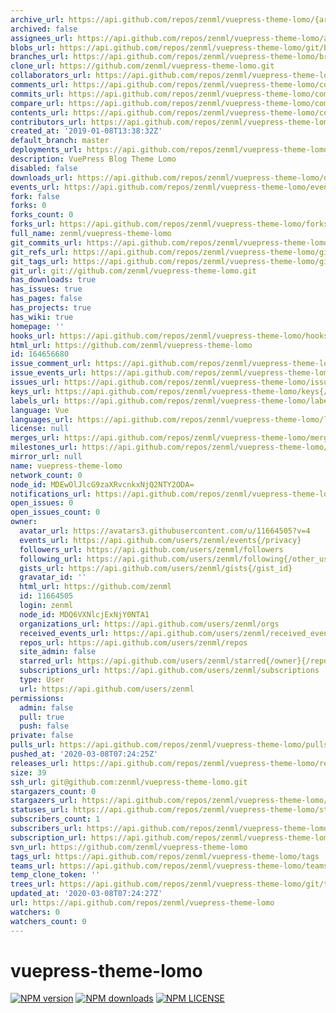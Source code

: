 ```yaml
---
archive_url: https://api.github.com/repos/zenml/vuepress-theme-lomo/{archive_format}{/ref}
archived: false
assignees_url: https://api.github.com/repos/zenml/vuepress-theme-lomo/assignees{/user}
blobs_url: https://api.github.com/repos/zenml/vuepress-theme-lomo/git/blobs{/sha}
branches_url: https://api.github.com/repos/zenml/vuepress-theme-lomo/branches{/branch}
clone_url: https://github.com/zenml/vuepress-theme-lomo.git
collaborators_url: https://api.github.com/repos/zenml/vuepress-theme-lomo/collaborators{/collaborator}
comments_url: https://api.github.com/repos/zenml/vuepress-theme-lomo/comments{/number}
commits_url: https://api.github.com/repos/zenml/vuepress-theme-lomo/commits{/sha}
compare_url: https://api.github.com/repos/zenml/vuepress-theme-lomo/compare/{base}...{head}
contents_url: https://api.github.com/repos/zenml/vuepress-theme-lomo/contents/{+path}
contributors_url: https://api.github.com/repos/zenml/vuepress-theme-lomo/contributors
created_at: '2019-01-08T13:38:32Z'
default_branch: master
deployments_url: https://api.github.com/repos/zenml/vuepress-theme-lomo/deployments
description: VuePress Blog Theme Lomo
disabled: false
downloads_url: https://api.github.com/repos/zenml/vuepress-theme-lomo/downloads
events_url: https://api.github.com/repos/zenml/vuepress-theme-lomo/events
fork: false
forks: 0
forks_count: 0
forks_url: https://api.github.com/repos/zenml/vuepress-theme-lomo/forks
full_name: zenml/vuepress-theme-lomo
git_commits_url: https://api.github.com/repos/zenml/vuepress-theme-lomo/git/commits{/sha}
git_refs_url: https://api.github.com/repos/zenml/vuepress-theme-lomo/git/refs{/sha}
git_tags_url: https://api.github.com/repos/zenml/vuepress-theme-lomo/git/tags{/sha}
git_url: git://github.com/zenml/vuepress-theme-lomo.git
has_downloads: true
has_issues: true
has_pages: false
has_projects: true
has_wiki: true
homepage: ''
hooks_url: https://api.github.com/repos/zenml/vuepress-theme-lomo/hooks
html_url: https://github.com/zenml/vuepress-theme-lomo
id: 164656680
issue_comment_url: https://api.github.com/repos/zenml/vuepress-theme-lomo/issues/comments{/number}
issue_events_url: https://api.github.com/repos/zenml/vuepress-theme-lomo/issues/events{/number}
issues_url: https://api.github.com/repos/zenml/vuepress-theme-lomo/issues{/number}
keys_url: https://api.github.com/repos/zenml/vuepress-theme-lomo/keys{/key_id}
labels_url: https://api.github.com/repos/zenml/vuepress-theme-lomo/labels{/name}
language: Vue
languages_url: https://api.github.com/repos/zenml/vuepress-theme-lomo/languages
license: null
merges_url: https://api.github.com/repos/zenml/vuepress-theme-lomo/merges
milestones_url: https://api.github.com/repos/zenml/vuepress-theme-lomo/milestones{/number}
mirror_url: null
name: vuepress-theme-lomo
network_count: 0
node_id: MDEwOlJlcG9zaXRvcnkxNjQ2NTY2ODA=
notifications_url: https://api.github.com/repos/zenml/vuepress-theme-lomo/notifications{?since,all,participating}
open_issues: 0
open_issues_count: 0
owner:
  avatar_url: https://avatars3.githubusercontent.com/u/11664505?v=4
  events_url: https://api.github.com/users/zenml/events{/privacy}
  followers_url: https://api.github.com/users/zenml/followers
  following_url: https://api.github.com/users/zenml/following{/other_user}
  gists_url: https://api.github.com/users/zenml/gists{/gist_id}
  gravatar_id: ''
  html_url: https://github.com/zenml
  id: 11664505
  login: zenml
  node_id: MDQ6VXNlcjExNjY0NTA1
  organizations_url: https://api.github.com/users/zenml/orgs
  received_events_url: https://api.github.com/users/zenml/received_events
  repos_url: https://api.github.com/users/zenml/repos
  site_admin: false
  starred_url: https://api.github.com/users/zenml/starred{/owner}{/repo}
  subscriptions_url: https://api.github.com/users/zenml/subscriptions
  type: User
  url: https://api.github.com/users/zenml
permissions:
  admin: false
  pull: true
  push: false
private: false
pulls_url: https://api.github.com/repos/zenml/vuepress-theme-lomo/pulls{/number}
pushed_at: '2020-03-08T07:24:25Z'
releases_url: https://api.github.com/repos/zenml/vuepress-theme-lomo/releases{/id}
size: 39
ssh_url: git@github.com:zenml/vuepress-theme-lomo.git
stargazers_count: 0
stargazers_url: https://api.github.com/repos/zenml/vuepress-theme-lomo/stargazers
statuses_url: https://api.github.com/repos/zenml/vuepress-theme-lomo/statuses/{sha}
subscribers_count: 1
subscribers_url: https://api.github.com/repos/zenml/vuepress-theme-lomo/subscribers
subscription_url: https://api.github.com/repos/zenml/vuepress-theme-lomo/subscription
svn_url: https://github.com/zenml/vuepress-theme-lomo
tags_url: https://api.github.com/repos/zenml/vuepress-theme-lomo/tags
teams_url: https://api.github.com/repos/zenml/vuepress-theme-lomo/teams
temp_clone_token: ''
trees_url: https://api.github.com/repos/zenml/vuepress-theme-lomo/git/trees{/sha}
updated_at: '2020-03-08T07:24:27Z'
url: https://api.github.com/repos/zenml/vuepress-theme-lomo
watchers: 0
watchers_count: 0
---
```


# vuepress-theme-lomo

[![NPM version](https://badgen.net/npm/v/vuepress-theme-lomo)](https://npmjs.com/package/vuepress-theme-lomo) [![NPM downloads](https://badgen.net/npm/dm/vuepress-theme-lomo)](https://npmjs.com/package/vuepress-theme-lomo)
[![NPM LICENSE](https://badgen.net/npm/license/vuepress-theme-lomo)](https://github.com/vuepressjs/vuepress-theme-lomo/blob/master/LICENSE)